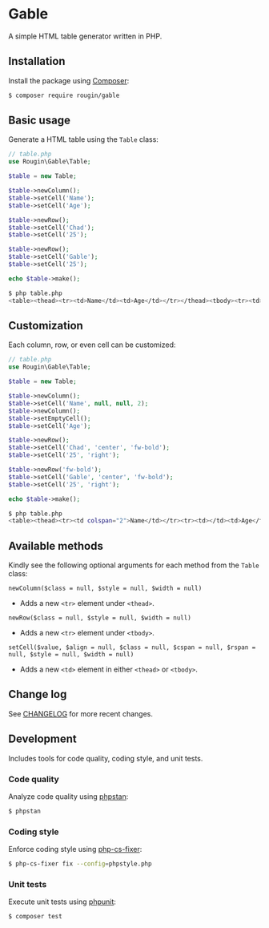 # Gable

A simple HTML table generator written in PHP.

## Installation

Install the package using [Composer](https://getcomposer.org/):

``` bash
$ composer require rougin/gable
```

## Basic usage

Generate a HTML table using the `Table` class:

``` php
// table.php
use Rougin\Gable\Table;

$table = new Table;

$table->newColumn();
$table->setCell('Name');
$table->setCell('Age');

$table->newRow();
$table->setCell('Chad');
$table->setCell('25');

$table->newRow();
$table->setCell('Gable');
$table->setCell('25');

echo $table->make();
```

``` bash
$ php table.php
<table><thead><tr><td>Name</td><td>Age</td></tr></thead><tbody><tr><td>Chad</td><td>25</td></tr><tr><td>Gable</td><td>25</td></tr></tbody></table>
```

## Customization

Each column, row, or even cell can be customized:

``` php
// table.php
use Rougin\Gable\Table;

$table = new Table;

$table->newColumn();
$table->setCell('Name', null, null, 2);
$table->newColumn();
$table->setEmptyCell();
$table->setCell('Age');

$table->newRow();
$table->setCell('Chad', 'center', 'fw-bold');
$table->setCell('25', 'right');

$table->newRow('fw-bold');
$table->setCell('Gable', 'center', 'fw-bold');
$table->setCell('25', 'right');

echo $table->make();
```

``` bash
$ php table.php
<table><thead><tr><td colspan="2">Name</td></tr><tr><td></td><td>Age</td></tr></thead><tbody><tr><td align="center" class="fw-bold">Chad</td><td align="right">25</td></tr><tr class="fw-bold"><td align="center" class="fw-bold">Gable</td><td align="right">25</td></tr></tbody></table>
```

## Available methods

Kindly see the following optional arguments for each method from the `Table` class:

```
newColumn($class = null, $style = null, $width = null)
```
* Adds a new `<tr>` element under `<thead>`.

```
newRow($class = null, $style = null, $width = null)
```
* Adds a new `<tr>` element under `<tbody>`.

```
setCell($value, $align = null, $class = null, $cspan = null, $rspan = null, $style = null, $width = null)
```
* Adds a new `<td>` element in either `<thead>` or `<tbody>`.

## Change log

See [CHANGELOG](CHANGELOG.md) for more recent changes.

## Development

Includes tools for code quality, coding style, and unit tests.

### Code quality

Analyze code quality using [phpstan](https://phpstan.org/):

``` bash
$ phpstan
```

### Coding style

Enforce coding style using [php-cs-fixer](https://cs.symfony.com/):

``` bash
$ php-cs-fixer fix --config=phpstyle.php
```

### Unit tests

Execute unit tests using [phpunit](https://phpunit.de/index.html):

``` bash
$ composer test
```
